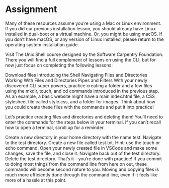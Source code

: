 # Assignment

Many of these resources assume you’re using a Mac or Linux environment. If you did our previous installation lesson, you should already have Linux installed in dual-boot or a virtual machine. Or, you might be using macOS. If you don’t have macOS, or any version of Linux installed, please return to the operating system installation guide.

Visit The Unix Shell course designed by the Software Carpentry Foundation. There you will find a full complement of lessons on using the CLI, but for now just focus on completing the following lessons:

Download files
Introducing the Shell
Navigating Files and Directories
Working With Files and Directories
Pipes and Filters
With your newly discovered CLI super powers, practice creating a folder and a few files using the mkdir, touch, and cd commands introduced in the previous step. As an example, a basic website might have a main index.html file, a CSS stylesheet file called style.css, and a folder for images. Think about how you could create these files with the commands and put it into practice!

Let’s practice creating files and directories and deleting them! You’ll need to enter the commands for the steps below in your terminal. If you can’t recall how to open a terminal, scroll up for a reminder.

Create a new directory in your home directory with the name test.
Navigate to the test directory.
Create a new file called test.txt. Hint: use the touch or echo command.
Open your newly created file in VSCode and make some changes, save the file, and close it.
Navigate back out of the test directory.
Delete the test directory.
That’s it—you’re done with practice! If you commit to doing most things from the command line from here on out, these commands will become second nature to you. Moving and copying files is much more efficiently done through the command line, even if it feels like more of a hassle at this point.